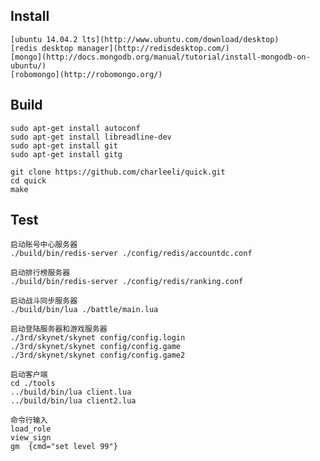 ## Install
    [ubuntu 14.04.2 lts](http://www.ubuntu.com/download/desktop)
    [redis desktop manager](http://redisdesktop.com/)
    [mongo](http://docs.mongodb.org/manual/tutorial/install-mongodb-on-ubuntu/)
    [robomongo](http://robomongo.org/)

## Build
```
sudo apt-get install autoconf
sudo apt-get install libreadline-dev
sudo apt-get install git
sudo apt-get install gitg

git clone https://github.com/charleeli/quick.git
cd quick
make
```

## Test
```
启动账号中心服务器
./build/bin/redis-server ./config/redis/accountdc.conf

启动排行榜服务器
./build/bin/redis-server ./config/redis/ranking.conf

启动战斗同步服务器
./build/bin/lua ./battle/main.lua

启动登陆服务器和游戏服务器
./3rd/skynet/skynet config/config.login
./3rd/skynet/skynet config/config.game
./3rd/skynet/skynet config/config.game2

启动客户端
cd ./tools
../build/bin/lua client.lua
../build/bin/lua client2.lua

命令行输入
load_role
view_sign
gm  {cmd="set level 99"}
```

